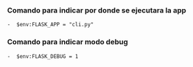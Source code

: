 
### Comando para indicar por donde se ejecutara la app
    -  $env:FLASK_APP = "cli.py"

### Comando para indicar modo debug
    -  $env:FLASK_DEBUG = 1 
